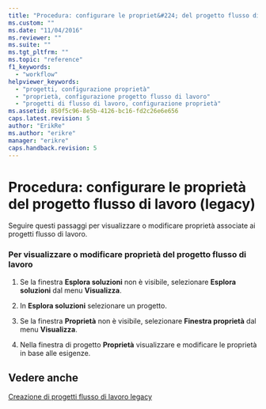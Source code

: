 ```yaml
---
title: "Procedura: configurare le propriet&#224; del progetto flusso di lavoro (legacy) | Microsoft Docs"
ms.custom: ""
ms.date: "11/04/2016"
ms.reviewer: ""
ms.suite: ""
ms.tgt_pltfrm: ""
ms.topic: "reference"
f1_keywords: 
  - "workflow"
helpviewer_keywords: 
  - "progetti, configurazione proprietà"
  - "proprietà, configurazione progetto flusso di lavoro"
  - "progetti di flusso di lavoro, configurazione proprietà"
ms.assetid: 850f5c96-8e5b-4126-bc16-fd2c26e6e656
caps.latest.revision: 5
author: "ErikRe"
ms.author: "erikre"
manager: "erikre"
caps.handback.revision: 5
---
```

# Procedura: configurare le propriet&#224; del progetto flusso di lavoro (legacy)
Seguire questi passaggi per visualizzare o modificare proprietà associate ai progetti flusso di lavoro.  
  
### Per visualizzare o modificare proprietà del progetto flusso di lavoro  
  
1.  Se la finestra **Esplora soluzioni** non è visibile, selezionare **Esplora soluzioni** dal menu **Visualizza**.  
  
2.  In **Esplora soluzioni** selezionare un progetto.  
  
3.  Se la finestra **Proprietà** non è visibile, selezionare **Finestra proprietà** dal menu **Visualizza**.  
  
4.  Nella finestra di progetto **Proprietà** visualizzare e modificare le proprietà in base alle esigenze.  
  
## Vedere anche  
 [Creazione di progetti flusso di lavoro legacy](../workflow-designer/creating-legacy-workflow-projects.md)